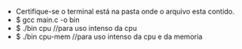 * Certifique-se o terminal está na pasta onde o arquivo esta contido.
* $ gcc main.c -o bin
* $ ./bin cpu //para uso intenso da cpu
* $ ./bin cpu-mem //para uso intenso da cpu e da memoria
